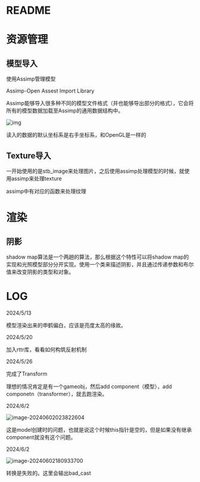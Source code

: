 # README

# 资源管理

## 模型导入

使用Assimp管理模型

Assimp-Open Assest Import Library

Assimp能够导入很多种不同的模型文件格式（并也能够导出部分的格式），它会将所有的模型数据加载至Assimp的通用数据结构中。

![img](https://learnopengl-cn.github.io/img/03/01/assimp_structure.png)

读入的数据的默认坐标系是右手坐标系，和OpenGL是一样的



## Texture导入

一开始使用的是stb_image来处理图片，之后使用assimp处理模型的时候，就使用assimp来处理texture

assimp中有对应的函数来处理纹理



# 渲染

## 阴影

shadow map算法是一个两趟的算法，那么根据这个特性可以将shadow map的实现和光照模型部分分开实现。使用一个类来描述阴影，并且通过传递参数和布尔值来改变阴影的类型和对象。







# LOG

2024/5/13

模型渲染出来的申鹤偏白，应该是亮度太高的缘故。

2024/5/20

加入rttr库，看看如何构筑反射机制

2024/5/26

完成了Transform

理想的情况肯定是有一个gameobj，然后add component（模型），add componetn（transformer），就去跑渲染。

2024/6/2

![image-20240602023822604](C:\Users\87784\AppData\Roaming\Typora\typora-user-images\image-20240602023822604.png)

这是model创建时的问题，也就是说这个时候this指针是空的，但是如果没有继承component就没有这个问题。

2024/6/2

![image-20240602180933700](C:\Users\87784\AppData\Roaming\Typora\typora-user-images\image-20240602180933700.png)

转换是失败的。这里会输出bad_cast
